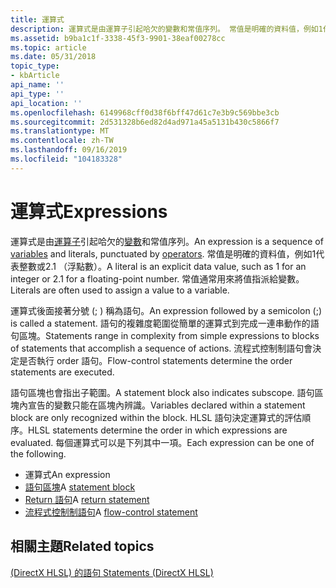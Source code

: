 ```yaml
---
title: 運算式
description: 運算式是由運算子引起哈欠的變數和常值序列。 常值是明確的資料值，例如1代表整數或2.1 （浮點數）。 常值通常用來將值指派給變數。
ms.assetid: b9ba1c1f-3338-45f3-9901-38eaf00278cc
ms.topic: article
ms.date: 05/31/2018
topic_type:
- kbArticle
api_name: ''
api_type: ''
api_location: ''
ms.openlocfilehash: 6149968cff0d38f6bff47d61c7e3b9c569bbe3cb
ms.sourcegitcommit: 2d531328b6ed82d4ad971a45a5131b430c5866f7
ms.translationtype: MT
ms.contentlocale: zh-TW
ms.lasthandoff: 09/16/2019
ms.locfileid: "104183328"
---
```

# <a name="expressions"></a><span data-ttu-id="6e382-105">運算式</span><span class="sxs-lookup"><span data-stu-id="6e382-105">Expressions</span></span>

<span data-ttu-id="6e382-106">運算式是由[運算子](dx-graphics-hlsl-statement-blocks.md)引起哈欠的[變數](dx-graphics-hlsl-variable-syntax.md)和常值序列。</span><span class="sxs-lookup"><span data-stu-id="6e382-106">An expression is a sequence of [variables](dx-graphics-hlsl-variable-syntax.md) and literals, punctuated by [operators](dx-graphics-hlsl-statement-blocks.md).</span></span> <span data-ttu-id="6e382-107">常值是明確的資料值，例如1代表整數或2.1 （浮點數）。</span><span class="sxs-lookup"><span data-stu-id="6e382-107">A literal is an explicit data value, such as 1 for an integer or 2.1 for a floating-point number.</span></span> <span data-ttu-id="6e382-108">常值通常用來將值指派給變數。</span><span class="sxs-lookup"><span data-stu-id="6e382-108">Literals are often used to assign a value to a variable.</span></span>

<span data-ttu-id="6e382-109">運算式後面接著分號 (; ) 稱為語句。</span><span class="sxs-lookup"><span data-stu-id="6e382-109">An expression followed by a semicolon (;) is called a statement.</span></span> <span data-ttu-id="6e382-110">語句的複雜度範圍從簡單的運算式到完成一連串動作的語句區塊。</span><span class="sxs-lookup"><span data-stu-id="6e382-110">Statements range in complexity from simple expressions to blocks of statements that accomplish a sequence of actions.</span></span> <span data-ttu-id="6e382-111">流程式控制制語句會決定是否執行 order 語句。</span><span class="sxs-lookup"><span data-stu-id="6e382-111">Flow-control statements determine the order statements are executed.</span></span>

<span data-ttu-id="6e382-112">語句區塊也會指出子範圍。</span><span class="sxs-lookup"><span data-stu-id="6e382-112">A statement block also indicates subscope.</span></span> <span data-ttu-id="6e382-113">語句區塊內宣告的變數只能在區塊內辨識。</span><span class="sxs-lookup"><span data-stu-id="6e382-113">Variables declared within a statement block are only recognized within the block.</span></span> <span data-ttu-id="6e382-114">HLSL 語句決定運算式的評估順序。</span><span class="sxs-lookup"><span data-stu-id="6e382-114">HLSL statements determine the order in which expressions are evaluated.</span></span> <span data-ttu-id="6e382-115">每個運算式可以是下列其中一項。</span><span class="sxs-lookup"><span data-stu-id="6e382-115">Each expression can be one of the following.</span></span>

-   <span data-ttu-id="6e382-116">運算式</span><span class="sxs-lookup"><span data-stu-id="6e382-116">An expression</span></span>
-   <span data-ttu-id="6e382-117">[語句區塊](dx-graphics-hlsl-statement-blocks.md)</span><span class="sxs-lookup"><span data-stu-id="6e382-117">A [statement block](dx-graphics-hlsl-statement-blocks.md)</span></span>
-   <span data-ttu-id="6e382-118">[Return 語句](dx-graphics-hlsl-return.md)</span><span class="sxs-lookup"><span data-stu-id="6e382-118">A [return statement](dx-graphics-hlsl-return.md)</span></span>
-   <span data-ttu-id="6e382-119">[流程式控制制語句](dx-graphics-hlsl-flow-control.md)</span><span class="sxs-lookup"><span data-stu-id="6e382-119">A [flow-control statement](dx-graphics-hlsl-flow-control.md)</span></span>

## <a name="related-topics"></a><span data-ttu-id="6e382-120">相關主題</span><span class="sxs-lookup"><span data-stu-id="6e382-120">Related topics</span></span>

<dl> <dt>

[<span data-ttu-id="6e382-121"> (DirectX HLSL) 的語句 </span><span class="sxs-lookup"><span data-stu-id="6e382-121">Statements (DirectX HLSL)</span></span>](dx-graphics-hlsl-statements.md)
</dt> </dl>

 

 




